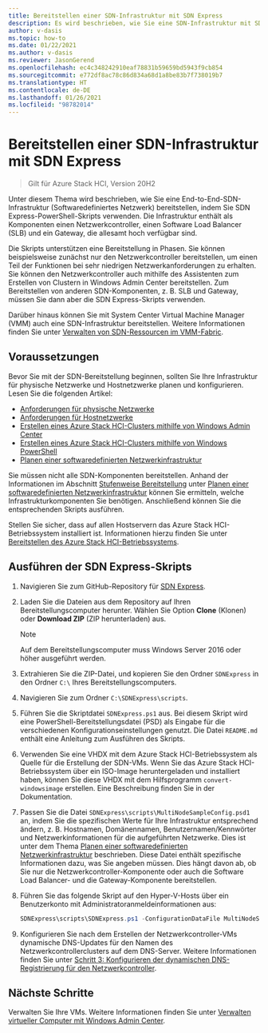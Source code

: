 ```yaml
---
title: Bereitstellen einer SDN-Infrastruktur mit SDN Express
description: Es wird beschrieben, wie Sie eine SDN-Infrastruktur mit SDN Express bereitstellen.
author: v-dasis
ms.topic: how-to
ms.date: 01/22/2021
ms.author: v-dasis
ms.reviewer: JasonGerend
ms.openlocfilehash: ec4c348242910eaf78831b59659bd5943f9cb854
ms.sourcegitcommit: e772df8ac78c86d834a68d1a8be83b7f738019b7
ms.translationtype: HT
ms.contentlocale: de-DE
ms.lasthandoff: 01/26/2021
ms.locfileid: "98782014"
---
```

# <a name="deploy-an-sdn-infrastructure-using-sdn-express"></a>Bereitstellen einer SDN-Infrastruktur mit SDN Express

> Gilt für Azure Stack HCI, Version 20H2

Unter diesem Thema wird beschrieben, wie Sie eine End-to-End-SDN-Infrastruktur (Softwaredefiniertes Netzwerk) bereitstellen, indem Sie SDN Express-PowerShell-Skripts verwenden. Die Infrastruktur enthält als Komponenten einen Netzwerkcontroller, einen Software Load Balancer (SLB) und ein Gateway, die allesamt hoch verfügbar sind.  

Die Skripts unterstützen eine Bereitstellung in Phasen. Sie können beispielsweise zunächst nur den Netzwerkcontroller bereitstellen, um einen Teil der Funktionen bei sehr niedrigen Netzwerkanforderungen zu erhalten. Sie können den Netzwerkcontroller auch mithilfe des Assistenten zum Erstellen von Clustern in Windows Admin Center bereitstellen. Zum Bereitstellen von anderen SDN-Komponenten, z. B. SLB und Gateway, müssen Sie dann aber die SDN Express-Skripts verwenden.

Darüber hinaus können Sie mit System Center Virtual Machine Manager (VMM) auch eine SDN-Infrastruktur bereitstellen. Weitere Informationen finden Sie unter [Verwalten von SDN-Ressourcen im VMM-Fabric](/system-center/vmm/network-sdn).

## <a name="before-you-begin"></a>Voraussetzungen

Bevor Sie mit der SDN-Bereitstellung beginnen, sollten Sie Ihre Infrastruktur für physische Netzwerke und Hostnetzwerke planen und konfigurieren. Lesen Sie die folgenden Artikel:

- [Anforderungen für physische Netzwerke](../concepts/physical-network-requirements.md)
- [Anforderungen für Hostnetzwerke](../concepts/host-network-requirements.md)
- [Erstellen eines Azure Stack HCI-Clusters mithilfe von Windows Admin Center](../deploy/create-cluster.md)
- [Erstellen eines Azure Stack HCI-Clusters mithilfe von Windows PowerShell](../deploy/create-cluster-powershell.md)
- [Planen einer softwaredefinierten Netzwerkinfrastruktur](../concepts/plan-software-defined-networking-infrastructure.md)

Sie müssen nicht alle SDN-Komponenten bereitstellen. Anhand der Informationen im Abschnitt [Stufenweise Bereitstellung](../concepts/plan-software-defined-networking-infrastructure.md#phased-deployment) unter [Planen einer softwaredefinierten Netzwerkinfrastruktur](../concepts/plan-software-defined-networking-infrastructure.md) können Sie ermitteln, welche Infrastrukturkomponenten Sie benötigen. Anschließend können Sie die entsprechenden Skripts ausführen.

Stellen Sie sicher, dass auf allen Hostservern das Azure Stack HCI-Betriebssystem installiert ist. Informationen hierzu finden Sie unter [Bereitstellen des Azure Stack HCI-Betriebssystems](../deploy/operating-system.md).

## <a name="run-the-sdn-express-scripts"></a>Ausführen der SDN Express-Skripts

1. Navigieren Sie zum GitHub-Repository für [SDN Express](https://github.com/microsoft/SDN).

1. Laden Sie die Dateien aus dem Repository auf Ihren Bereitstellungscomputer herunter. Wählen Sie Option **Clone** (Klonen) oder **Download ZIP** (ZIP herunterladen) aus.

    > [!NOTE]
    > Auf dem Bereitstellungscomputer muss Windows Server 2016 oder höher ausgeführt werden.

1. Extrahieren Sie die ZIP-Datei, und kopieren Sie den Ordner `SDNExpress` in den Ordner `C:\` Ihres Bereitstellungscomputers.

1. Navigieren Sie zum Ordner `C:\SDNExpress\scripts`.

1. Führen Sie die Skriptdatei `SDNExpress.ps1` aus. Bei diesem Skript wird eine PowerShell-Bereitstellungsdatei (PSD) als Eingabe für die verschiedenen Konfigurationseinstellungen genutzt. Die Datei `README.md` enthält eine Anleitung zum Ausführen des Skripts.  

1. Verwenden Sie eine VHDX mit dem Azure Stack HCI-Betriebssystem als Quelle für die Erstellung der SDN-VMs. Wenn Sie das Azure Stack HCI-Betriebssystem über ein ISO-Image heruntergeladen und installiert haben, können Sie diese VHDX mit dem Hilfsprogramm `convert-windowsimage` erstellen. Eine Beschreibung finden Sie in der Dokumentation.

1. Passen Sie die Datei `SDNExpress\scripts\MultiNodeSampleConfig.psd1` an, indem Sie die spezifischen Werte für Ihre Infrastruktur entsprechend ändern, z. B. Hostnamen, Domänennamen, Benutzernamen/Kennwörter und Netzwerkinformationen für die aufgeführten Netzwerke. Dies ist unter dem Thema [Planen einer softwaredefinierten Netzwerkinfrastruktur](../concepts/plan-software-defined-networking-infrastructure.md) beschrieben. Diese Datei enthält spezifische Informationen dazu, was Sie angeben müssen. Dies hängt davon ab, ob Sie nur die Netzwerkcontroller-Komponente oder auch die Software Load Balancer- und die Gateway-Komponente bereitstellen.

1. Führen Sie das folgende Skript auf den Hyper-V-Hosts über ein Benutzerkonto mit Administratoranmeldeinformationen aus:

    ```powershell
    SDNExpress\scripts\SDNExpress.ps1 -ConfigurationDataFile MultiNodeSampleConfig.psd1 -Verbose
    ```

1. Konfigurieren Sie nach dem Erstellen der Netzwerkcontroller-VMs dynamische DNS-Updates für den Namen des Netzwerkcontrollerclusters auf dem DNS-Server. Weitere Informationen finden Sie unter [Schritt 3: Konfigurieren der dynamischen DNS-Registrierung für den Netzwerkcontroller](/windows-server/networking/sdn/plan/installation-and-preparation-requirements-for-deploying-network-controller#step-3-configure-dynamic-dns-registration-for-network-controller).

## <a name="next-steps"></a>Nächste Schritte

Verwalten Sie Ihre VMs. Weitere Informationen finden Sie unter [Verwalten virtueller Computer mit Windows Admin Center](../manage/vm.md).